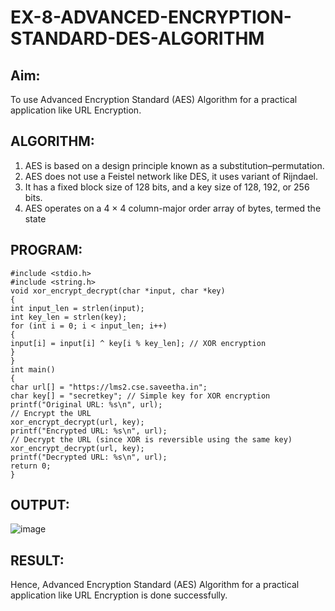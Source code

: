 # EX-8-ADVANCED-ENCRYPTION-STANDARD-DES-ALGORITHM

## Aim:
  To use Advanced Encryption Standard (AES) Algorithm for a practical application like URL Encryption.

## ALGORITHM: 
  1. AES is based on a design principle known as a substitution–permutation. 
  2. AES does not use a Feistel network like DES, it uses variant of Rijndael. 
  3. It has a fixed block size of 128 bits, and a key size of 128, 192, or 256 bits. 
  4. AES operates on a 4 × 4 column-major order array of bytes, termed the state

## PROGRAM: 
```
#include <stdio.h>
#include <string.h>
void xor_encrypt_decrypt(char *input, char *key)
{
int input_len = strlen(input);
int key_len = strlen(key);
for (int i = 0; i < input_len; i++)
{
input[i] = input[i] ^ key[i % key_len]; // XOR encryption
}
}
int main()
{
char url[] = "https://lms2.cse.saveetha.in";
char key[] = "secretkey"; // Simple key for XOR encryption
printf("Original URL: %s\n", url);
// Encrypt the URL
xor_encrypt_decrypt(url, key);
printf("Encrypted URL: %s\n", url);
// Decrypt the URL (since XOR is reversible using the same key)
xor_encrypt_decrypt(url, key);
printf("Decrypted URL: %s\n", url);
return 0;
}
```

## OUTPUT:
![image](https://github.com/user-attachments/assets/db02ad3a-04d6-4326-92a3-97a79ecde9f5)


## RESULT: 
Hence, Advanced Encryption Standard (AES) Algorithm for a practical application like URL Encryption is done successfully.
